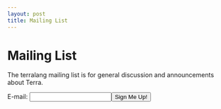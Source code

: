 ```yaml
---
layout: post
title: Mailing List
---
```

Mailing List
============
The terralang mailing list is for general discussion and announcements about Terra. 

<form action="https://mailman.stanford.edu/mailman/subscribe/terralang" method="POST">
E-mail: <input name="email" /><input type="submit" value="Sign Me Up!" />